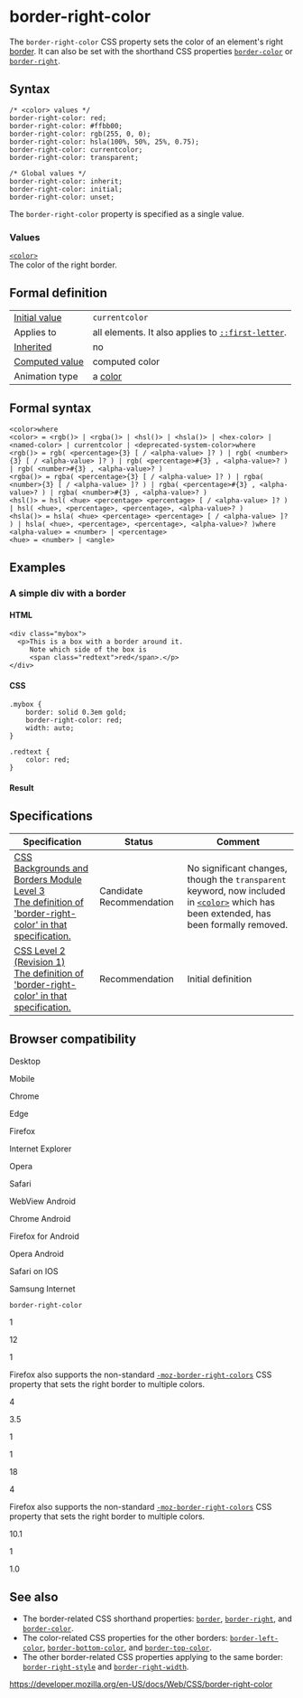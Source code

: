 # border-right-color

The `border-right-color` CSS property sets the color of an element's right [border](border). It can also be set with the shorthand CSS properties [`border-color`](border-color) or [`border-right`](border-right).

## Syntax

    /* <color> values */
    border-right-color: red;
    border-right-color: #ffbb00;
    border-right-color: rgb(255, 0, 0);
    border-right-color: hsla(100%, 50%, 25%, 0.75);
    border-right-color: currentcolor;
    border-right-color: transparent;

    /* Global values */
    border-right-color: inherit;
    border-right-color: initial;
    border-right-color: unset;

The `border-right-color` property is specified as a single value.

### Values

[`<color>`](color_value)  
The color of the right border.

## Formal definition

<table><tbody><tr class="odd"><td><a href="initial_value">Initial value</a></td><td><code>currentcolor</code></td></tr><tr class="even"><td>Applies to</td><td>all elements. It also applies to <a href="::first-letter"><code>::first-letter</code></a>.</td></tr><tr class="odd"><td><a href="inheritance">Inherited</a></td><td>no</td></tr><tr class="even"><td><a href="computed_value">Computed value</a></td><td>computed color</td></tr><tr class="odd"><td>Animation type</td><td>a <a href="color_value#interpolation">color</a></td></tr></tbody></table>

## Formal syntax

    <color>where
    <color> = <rgb()> | <rgba()> | <hsl()> | <hsla()> | <hex-color> | <named-color> | currentcolor | <deprecated-system-color>where
    <rgb()> = rgb( <percentage>{3} [ / <alpha-value> ]? ) | rgb( <number>{3} [ / <alpha-value> ]? ) | rgb( <percentage>#{3} , <alpha-value>? ) | rgb( <number>#{3} , <alpha-value>? )
    <rgba()> = rgba( <percentage>{3} [ / <alpha-value> ]? ) | rgba( <number>{3} [ / <alpha-value> ]? ) | rgba( <percentage>#{3} , <alpha-value>? ) | rgba( <number>#{3} , <alpha-value>? )
    <hsl()> = hsl( <hue> <percentage> <percentage> [ / <alpha-value> ]? ) | hsl( <hue>, <percentage>, <percentage>, <alpha-value>? )
    <hsla()> = hsla( <hue> <percentage> <percentage> [ / <alpha-value> ]? ) | hsla( <hue>, <percentage>, <percentage>, <alpha-value>? )where
    <alpha-value> = <number> | <percentage>
    <hue> = <number> | <angle>

## Examples

### A simple div with a border

#### HTML

    <div class="mybox">
      <p>This is a box with a border around it.
         Note which side of the box is
         <span class="redtext">red</span>.</p>
    </div>

#### CSS

    .mybox {
        border: solid 0.3em gold;
        border-right-color: red;
        width: auto;
    }

    .redtext {
        color: red;
    }

#### Result

## Specifications

<table><thead><tr class="header"><th>Specification</th><th>Status</th><th>Comment</th></tr></thead><tbody><tr class="odd"><td><a href="https://drafts.csswg.org/css-backgrounds-3/#propdef-border-right-color">CSS Backgrounds and Borders Module Level 3<br />
<span class="small">The definition of 'border-right-color' in that specification.</span></a></td><td><span class="spec-cr">Candidate Recommendation</span></td><td>No significant changes, though the <code>transparent</code> keyword, now included in <a href="color_value"><code>&lt;color&gt;</code></a> which has been extended, has been formally removed.</td></tr><tr class="even"><td><a href="https://www.w3.org/TR/CSS2/box.html#propdef-border-right-color">CSS Level 2 (Revision 1)<br />
<span class="small">The definition of 'border-right-color' in that specification.</span></a></td><td><span class="spec-rec">Recommendation</span></td><td>Initial definition</td></tr></tbody></table>

## Browser compatibility

Desktop

Mobile

Chrome

Edge

Firefox

Internet Explorer

Opera

Safari

WebView Android

Chrome Android

Firefox for Android

Opera Android

Safari on IOS

Samsung Internet

`border-right-color`

1

12

1

Firefox also supports the non-standard [`-moz-border-right-colors`](https://developer.mozilla.org/docs/Web/CSS/-moz-border-right-colors) CSS property that sets the right border to multiple colors.

4

3.5

1

1

18

4

Firefox also supports the non-standard [`-moz-border-right-colors`](https://developer.mozilla.org/docs/Web/CSS/-moz-border-right-colors) CSS property that sets the right border to multiple colors.

10.1

1

1.0

## See also

- The border-related CSS shorthand properties: [`border`](border), [`border-right`](border-right), and [`border-color`](border-color).
- The color-related CSS properties for the other borders: [`border-left-color`](border-left-color), [`border-bottom-color`](border-bottom-color), and [`border-top-color`](border-top-color).
- The other border-related CSS properties applying to the same border: [`border-right-style`](border-right-style) and [`border-right-width`](border-right-width).

<a href="https://developer.mozilla.org/en-US/docs/Web/CSS/border-right-color" class="_attribution-link">https://developer.mozilla.org/en-US/docs/Web/CSS/border-right-color</a>
